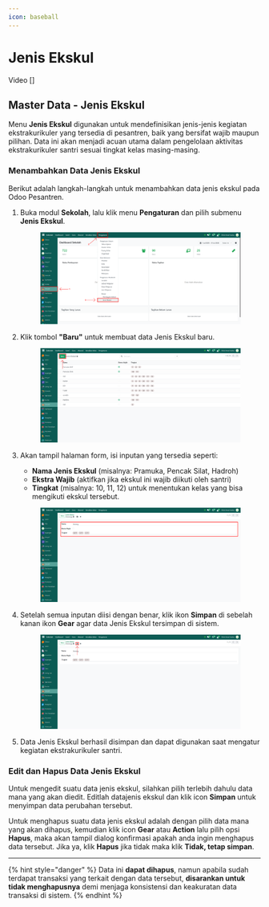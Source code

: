 ```yaml
---
icon: baseball
---
```


# Jenis Ekskul

Video \[]

## Master Data - Jenis Ekskul

Menu **Jenis Ekskul** digunakan untuk mendefinisikan jenis-jenis kegiatan ekstrakurikuler yang tersedia di pesantren, baik yang bersifat wajib maupun pilihan. Data ini akan menjadi acuan utama dalam pengelolaan aktivitas ekstrakurikuler santri sesuai tingkat kelas masing-masing.

### Menambahkan Data Jenis Ekskul

Berikut adalah langkah-langkah untuk menambahkan data jenis ekskul pada Odoo Pesantren.

1.  Buka modul **Sekolah**, lalu klik menu **Pengaturan** dan pilih submenu **Jenis Ekskul**.

    <figure><img src="../../.gitbook/assets/images-282.png" alt=""><figcaption></figcaption></figure>


2.  Klik tombol **"Baru"** untuk membuat data Jenis Ekskul baru.

    <figure><img src="../../.gitbook/assets/images-283.png" alt=""><figcaption></figcaption></figure>


3.  Akan tampil halaman form, isi inputan yang tersedia seperti:

    * **Nama Jenis Ekskul** (misalnya: Pramuka, Pencak Silat, Hadroh)
    * **Ekstra Wajib** (aktifkan jika ekskul ini wajib diikuti oleh santri)
    * **Tingkat** (misalnya: 10, 11, 12) untuk menentukan kelas yang bisa mengikuti ekskul tersebut.

    <figure><img src="../../.gitbook/assets/images-284.png" alt=""><figcaption></figcaption></figure>


4.  Setelah semua inputan diisi dengan benar, klik ikon **Simpan** di sebelah kanan ikon **Gear** agar data Jenis Ekskul tersimpan di sistem.

    <figure><img src="../../.gitbook/assets/images-285.png" alt=""><figcaption></figcaption></figure>


5. Data Jenis Ekskul berhasil disimpan dan dapat digunakan saat mengatur kegiatan ekstrakurikuler santri.

### Edit dan Hapus Data Jenis Ekskul

Untuk mengedit suatu data jenis ekskul, silahkan pilih terlebih dahulu data mana yang akan diedit. Editlah datajenis ekskul dan klik icon **Simpan** untuk menyimpan data perubahan tersebut.

Untuk menghapus suatu data jenis ekskul adalah dengan pilih data mana yang akan dihapus, kemudian klik icon **Gear** atau **Action** lalu pilih opsi **Hapus**, maka akan tampil dialog konfirmasi apakah anda ingin menghapus data tersebut. Jika ya, klik **Hapus** jika tidak maka klik **Tidak, tetap simpan**.

***

{% hint style="danger" %}
Data ini **dapat dihapus**, namun apabila sudah terdapat transaksi yang terkait dengan data tersebut, **disarankan untuk tidak menghapusnya** demi menjaga konsistensi dan keakuratan data transaksi di sistem.
{% endhint %}
